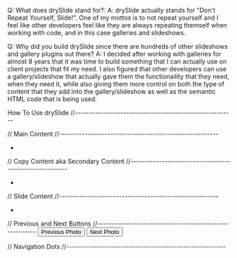 Q: What does drySlide stand for?:
A: drySlide actually stands for "Don't Repeat Yourself, Slide!". One of my mottos is to not repeat yourself and I feel like other developers feel like they
are always repeating themself when working with code, and in this case galleries and slideshows.

Q: Why did you build drySlide since there are hundreds of other slideshows and gallery plugins out there?
A: I decided after working with galleries for almost 8 years that it was time to build something that I can actually use on client projects that fit my need. 
I also figured that other developers can use a gallery/slideshow that actually gave them the functionaility that they need, when they need it, 
while also giving them more control on both the type of content that they add into the gallery/slideshow as well as the semantic HTML code that is being used.





How To Use drySlide
//--------------------------------------------------------

// Main Content
//--------------------------------------------------------
<div class="dryContentContainer" data-id="<insert id here>">
    <ul class="dryContent">
        <li></li>
    </ul>
</div>


// Copy Content aka Secondary Content
//--------------------------------------------------------
<div class="dryCopyContentContainer" data-id="<insert id here>">
    <ul class="dryCopyContent">            
        <li></li>
    </ul>
</div>


// Slide Content
//--------------------------------------------------------
<div class="drySlideContainer" data-id="<insert id here>" data-middle="4">
    <ul class="drySlides">
        <li></li>
    </ul>
</div>


// Previous and Next Buttons
//--------------------------------------------------------
<button class="dryPreviousSlide" type="button" data-id="<insert id here>">Previous Photo</button>
<button class="dryNextSlide" type="button" data-id="<insert id here>">Next Photo</button>


// Navigation Dots
//--------------------------------------------------------
<ul class="drySlideNavigation" data-id="<insert id here>">
</ul>